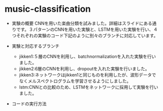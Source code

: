 # music-classification

* 実験の概要
CNNを用いた楽曲分類を試みました。詳細はスライドにある通りです。３パターンのCNNを用いた実験と、LSTMを用いた実験を行い、４つそれぞれの実験のコード下記のように別々のブランチに対応しています。

* 実験と対応するブランチ
    * jikken1:５層のCNNを利用し、batchnormalizationを入れた実験を行いました。 
     * jikken2:6層のCNNを利用し、dropoutを入れた実験を行いました。 
     * jikken3:ネットワークはjikken1と同じものを利用したが、波形データでなくメルスペクトログラムを学習させるようにしました。 
     * lstm:CNNとの比較のため、LSTMをネットワークに採用して実験を行いました。 
  
* コードの実行方法

